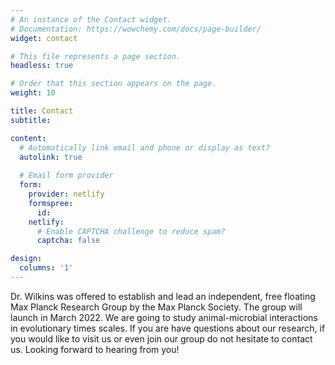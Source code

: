 ```yaml
---
# An instance of the Contact widget.
# Documentation: https://wowchemy.com/docs/page-builder/
widget: contact

# This file represents a page section.
headless: true

# Order that this section appears on the page.
weight: 10

title: Contact
subtitle:

content:
  # Automatically link email and phone or display as text?
  autolink: true
  
  # Email form provider
  form:
    provider: netlify
    formspree:
      id:
    netlify:
      # Enable CAPTCHA challenge to reduce spam?
      captcha: false

design:
  columns: '1'
---
```


Dr. Wilkins was offered to establish and lead an independent, free floating Max Planck Research Group by the Max Planck Society. The group will launch in March 2022. We are going to study animal-microbial interactions in evolutionary times scales. If you are have questions about our research, if you would like to visit us or even join our group do not hesitate to contact us. Looking forward to hearing from you!
